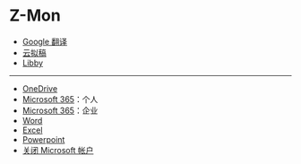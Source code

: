 # Z-Mon

- [Google 翻译](https://translate.google.com/?hl=zh-CN&sl=auto&tl=zh-CN&op=images)
- [云拟稿](https://www.jianguoyun.com/#/sandbox/1a2dfd1/3f43826f6f2e99c5/%2F/)
- [Libby](https://libbyapp.com/shelf)

---

- [OneDrive](https://onedrive.live.com/)
- [Microsoft 365](https://www.office.com/?auth=1)：个人
- [Microsoft 365](https://www.office.com/?auth=2)：企业
- [Word](https://www.office.com/launch/word?auth=1)
- [Excel](https://www.office.com/launch/excel?auth=1)
- [Powerpoint](https://www.office.com/launch/powerpoint?auth=1)
- [关闭 Microsoft 帐户](https://support.microsoft.com/account-billing/how-to-close-your-microsoft-account-c1b2d13f-4de6-6e1b-4a31-d9d668849979?nochrome=true)
